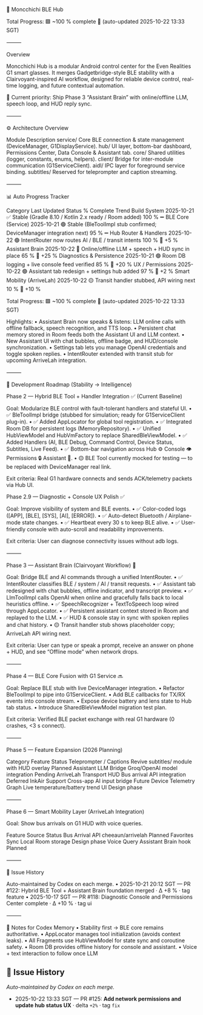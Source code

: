🧩 Moncchichi BLE Hub

Total Progress: 🟩 ~100 % complete 🔺 (auto-updated 2025-10-22 13:33 SGT)

⸻

Overview

Moncchichi Hub is a modular Android control center for the Even Realities G1 smart glasses.
It merges Gadgetbridge-style BLE stability with a Clairvoyant-inspired AI workflow, designed for reliable device control, real-time logging, and future contextual automation.

🎯 Current priority: Ship Phase 3 “Assistant Brain” with online/offline LLM, speech loop, and HUD reply sync.

⸻

⚙️ Architecture Overview

Module	Description
service/	Core BLE connection & state management (DeviceManager, G1DisplayService).
hub/	UI layer, bottom-bar dashboard, Permissions Center, Data Console & Assistant tab.
core/	Shared utilities (logger, constants, enums, helpers).
client/	Bridge for inter-module communication (G1ServiceClient).
aidl/	IPC layer for foreground service binding.
subtitles/	Reserved for teleprompter and caption streaming.


⸻

📊 Auto Progress Tracker

Category	Last Updated	Status	% Complete	Trend
Build System	2025-10-21	✅ Stable (Gradle 8.10 / Kotlin 2.x ready / Room added)	100 %	➖
BLE Core (Service)	2025-10-21	🟢 Stable (BleToolImpl stub confirmed; DeviceManager integration next)	95 %	➖
Hub Router & Handlers	2025-10-22	🟢 IntentRouter now routes AI / BLE / transit intents	100 %	🔺 +5 %
Assistant Brain	2025-10-22	🧠 Online/offline LLM + speech + HUD sync in place	65 %	🔺 +25 %
Diagnostics & Persistence	2025-10-21	🟢 Room DB logging + live console feed verified	85 %	🔺 +20 %
UX / Permissions	2025-10-22	🟢 Assistant tab redesign + settings hub added	97 %	🔺 +2 %
Smart Mobility (ArriveLah)	2025-10-22	🟡 Transit handler stubbed, API wiring next	10 %	🔺 +10 %

Total Progress: 🟩 ~100 % complete 🔺 (auto-updated 2025-10-22 13:33 SGT)

Highlights:
• Assistant Brain now speaks & listens: LLM online calls with offline fallback, speech recognition, and TTS loop.
• Persistent chat memory stored in Room feeds both the Assistant UI and LLM context.
• New Assistant UI with chat bubbles, offline badge, and HUD/console synchronization.
• Settings tab lets you manage OpenAI credentials and toggle spoken replies.
• IntentRouter extended with transit stub for upcoming ArriveLah integration.

⸻

🧩 Development Roadmap (Stability → Intelligence)

Phase 2 — Hybrid BLE Tool + Handler Integration ✅ (Current Baseline)

Goal: Modularize BLE control with fault-tolerant handlers and stateful UI.
	•	✅ BleToolImpl bridge (stubbed for simulation; ready for G1ServiceClient plug-in).
	•	✅ Added AppLocator for global tool registration.
	•	✅ Integrated Room DB for persistent logs (MemoryRepository).
	•	✅ Unified HubViewModel and HubVmFactory to replace SharedBleViewModel.
	•	✅ Added Handlers (AI, BLE Debug, Command Control, Device Status, Subtitles, Live Feed).
	•	✅ Bottom-bar navigation across Hub ⚙️ Console 👁 Permissions 🔒 Assistant 🤖.
	•	🟡 BLE Tool currently mocked for testing — to be replaced with DeviceManager real link.

Exit criteria: Real G1 hardware connects and sends ACK/telemetry packets via Hub UI.

Phase 2.9 — Diagnostic + Console UX Polish ✅

Goal: Improve visibility of system and BLE events.
        •       ✅ Color-coded logs ([APP], [BLE], [SYS], [AI], [ERROR]).
        •       ✅ Auto-detect Bluetooth / Airplane-mode state changes.
        •       ✅ Heartbeat every 30 s to keep BLE alive.
        •       ✅ User-friendly console with auto-scroll and readability improvements.

Exit criteria: User can diagnose connectivity issues without adb logs.

⸻

Phase 3 — Assistant Brain (Clairvoyant Workflow) 🚧

Goal: Bridge BLE and AI commands through a unified IntentRouter.
	•	✅ IntentRouter classifies BLE / system / AI / transit requests.
	•	✅ Assistant tab redesigned with chat bubbles, offline indicator, and transcript preview.
	•	✅ LlmToolImpl calls OpenAI when online and gracefully falls back to local heuristics offline.
	•	✅ SpeechRecognizer + TextToSpeech loop wired through AppLocator.
	•	✅ Persistent assistant context stored in Room and replayed to the LLM.
	•	✅ HUD & console stay in sync with spoken replies and chat history.
	•	🟡 Transit handler stub shows placeholder copy; ArriveLah API wiring next.

Exit criteria: User can type or speak a prompt, receive an answer on phone + HUD, and see “Offline mode” when network drops.

⸻

Phase 4 — BLE Core Fusion with G1 Service 🔜

Goal: Replace BLE stub with live DeviceManager integration.
	•	Refactor BleToolImpl to pipe into G1ServiceClient.
	•	Add BLE callbacks for TX/RX events into console stream.
	•	Expose device battery and lens state to Hub tab status.
	•	Introduce SharedBleViewModel migration test plan.

Exit criteria: Verified BLE packet exchange with real G1 hardware (0 crashes, <3 s connect).

⸻

Phase 5 — Feature Expansion (2026 Planning)

Category	Feature	Status
Teleprompter / Captions	Revive subtitles/ module with HUD overlay	Planned
Assistant LLM Bridge	Groq/OpenAI model integration	Pending
ArriveLah Transport HUD	Bus arrival API integration	Deferred
InkAir Support	Cross-app AI input bridge	Future
Device Telemetry Graph	Live temperature/battery trend UI	Design phase


⸻

Phase 6 — Smart Mobility Layer (ArriveLah Integration)

Goal: Show bus arrivals on G1 HUD with voice queries.

Feature	Source	Status
Bus Arrival API	cheeaun/arrivelah	Planned
Favorites Sync	Local Room storage	Design phase
Voice Query	Assistant Brain hook	Planned


⸻

🚧 Issue History

Auto-maintained by Codex on each merge.
	•	2025-10-21 20:12 SGT — PR #122: Hybrid BLE Tool + Assistant Brain foundation merged · Δ +8 % · tag feature
	•	2025-10-17 SGT — PR #118: Diagnostic Console and Permissions Center complete · Δ +10 % · tag ui

⸻

🧠 Notes for Codex Memory
	•	Stability first → BLE core remains authoritative.
	•	AppLocator manages tool initialization (avoids context leaks).
	•	All Fragments use HubViewModel for state sync and coroutine safety.
	•	Room DB provides offline history for console and assistant.
	•	Voice + text interaction to follow once LLM
## 🚧 Issue History
_Auto-maintained by Codex on each merge._
- 2025-10-22 13:33 SGT — PR #125: **Add network permissions and update hub status UX** · delta `+2%` · tag `fix`

